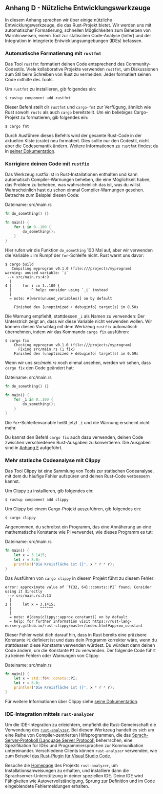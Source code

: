 ## Anhang D - Nützliche Entwicklungswerkzeuge

In diesem Anhang sprechen wir über einige nützliche Entwicklungswerkzeuge, die
das Rust-Projekt bietet. Wir werden uns mit automatischer Formatierung,
schnellen Möglichkeiten zum Beheben von Warnhinweisen, einem Tool zur
statischen Code-Analyse (linter) und der Integration in integrierte
Entwicklungsumgebungen (IDEs) befassen.

### Automatische Formatierung mit `rustfmt`

Das Tool `rustfmt` formatiert deinen Code entsprechend des Community-Codestils.
Viele kollaborative Projekte verwenden `rustfmt`, um Diskussionen zum Stil beim
Schreiben von Rust zu vermeiden: Jeder formatiert seinen Code mithilfe des
Tools.

Um `rustfmt` zu installieren, gib folgendes ein:

```console
$ rustup component add rustfmt
```

Dieser Befehl stellt dir `rustfmt` und `cargo-fmt` zur Verfügung, ähnlich wie
Rust sowohl `rustc` als auch `cargo` bereitstellt. Um ein beliebiges
Cargo-Projekt zu formatieren, gib folgendes ein:

```console
$ cargo fmt
```

Durch Ausführen dieses Befehls wird der gesamte Rust-Code in der aktuellen
Kiste (crate) neu formatiert. Dies sollte nur den Codestil, nicht aber die
Codesemantik ändern. Weitere Informationen zu `rustfmt` findest du in [seiner
Dokumentation][rustfmt].

[rustfmt]: https://github.com/rust-lang/rustfmt

### Korrigiere deinen Code mit `rustfix`

Das Werkzeug rustfix ist in Rust-Installationen enthalten und kann automatisch
Compiler-Warnungen beheben, die eine Möglichkeit haben, das Problem zu beheben,
was wahrscheinlich das ist, was du willst. Wahrscheinlich hast du schon einmal
Compiler-Warnungen gesehen. Betrachte zum Beispiel diesen Code:

<span class="filename">Dateiname: src/main.rs</span>

```rust
fn do_something() {}

fn main() {
    for i in 0..100 {
        do_something();
    }
}
```

Hier rufen wir die Funktion `do_something` 100 Mal auf, aber wir verwenden die
Variable `i` im Rumpf der `for`-Schleife nicht. Rust warnt uns davor:

```console
$ cargo build
   Compiling myprogram v0.1.0 (file:///projects/myprogram)
warning: unused variable: `i`
 --> src/main.rs:4:9
  |
4 |     for i in 1..100 {
  |         ^ help: consider using `_i` instead
  |
  = note: #[warn(unused_variables)] on by default

    Finished dev [unoptimized + debuginfo] target(s) in 0.50s
```

Die Warnung empfiehlt, stattdessen `_i` als Namen zu verwenden: Der Unterstrich
zeigt an, dass wir diese Variable nicht verwenden wollen. Wir können diesen
Vorschlag mit dem Werkzeug `rustfix` automatisch übernehmen, indem wir das
Kommando `cargo fix` ausführen:

```console
$ cargo fix
    Checking myprogram v0.1.0 (file:///projects/myprogram)
      Fixing src/main.rs (1 fix)
    Finished dev [unoptimized + debuginfo] target(s) in 0.59s
```

Wenn wir uns *src/main.rs* noch einmal ansehen, werden wir sehen, dass
`cargo fix` den Code geändert hat:

<span class="filename">Dateiname: src/main.rs</span>

```rust
fn do_something() {}

fn main() {
    for _i in 0..100 {
        do_something();
    }
}
```

Die `for`-Schleifenvariable heißt jetzt `_i` und die Warnung erscheint nicht
mehr.

Du kannst den Befehl `cargo fix` auch dazu verwenden, deinen Code zwischen
verschiedenen Rust-Ausgaben zu konvertieren. Die Ausgaben sind in [Anhang
E](appendix-05-editions.html) aufgeführt.

### Mehr statische Codeanalyse mit Clippy

Das Tool Clippy ist eine Sammlung von Tools zur statischen Codeanalyse, mit dem
du häufige Fehler aufspüren und deinen Rust-Code verbessern kannst.

Um Clippy zu installieren, gib folgendes ein:

```console
$ rustup component add clippy
```

Um Clippy bei einem Cargo-Projekt auszuführen, gib folgendes ein:

```console
$ cargo clippy
```

Angenommen, du schreibst ein Programm, das eine Annäherung an eine
mathematische Konstante wie Pi verwendet, wie dieses Programm es tut:

<span class="filename">Dateiname: src/main.rs</span>

```rust
fn main() {
    let x = 3.1415;
    let r = 8.0;
    println!("Die Kreisfläche ist {}", x * r * r);
}
```

Das Ausführen von `cargo clippy` in diesem Projekt führt zu diesem Fehler:

```text
error: approximate value of `f{32, 64}::consts::PI` found. Consider using it directly
 --> src/main.rs:2:13
  |
2 |     let x = 3.1415;
  |             ^^^^^^
  |
  = note: #[deny(clippy::approx_constant)] on by default
  = help: for further information visit https://rust-lang-nursery.github.io/rust-clippy/master/index.html#approx_constant
```

Dieser Fehler weist dich darauf hin, dass in Rust bereits eine präzisere
Konstante `PI` definiert ist und dass dein Programm korrekter wäre, wenn du
stattdessen diese Konstante verwenden würdest. Du würdest dann deinen Code
ändern, um die Konstante `PI` zu verwenden. Der folgende Code führt zu keinen
Fehlern oder Warnungen von Clippy:

<span class="filename">Dateiname: src/main.rs</span>

```rust
fn main() {
    let x = std::f64::consts::PI;
    let r = 8.0;
    println!("Die Kreisfläche ist {}", x * r * r);
}
```

Für weitere Informationen über Clippy siehe [seine Dokumentation][clippy].

[clippy]: https://github.com/rust-lang/rust-clippy

### IDE-Integration mittels `rust-analyzer`

Um die IDE-Integration zu erleichtern, empfiehlt die Rust-Gemeinschaft die
Verwendung des [`rust-analyzer`][rust-analyzer]. Bei diesem Werkzeug handelt es
sich um eine Reihe von Compiler-zentrierten Hilfsprogrammen, die das
[Sprach-Server-Protokoll (Language Server Protocol)][lsp] beherrschen, eine
Spezifikation für IDEs und Programmiersprachen zur Kommunikation untereinander.
Verschiedene Clients können `rust-analyzer` verwenden, wie zum Beispiel [das
Rust-Plugin für Visual Studio Code][vscode].

Besuche die [Homepage][rust-analyzer] des Projekts `rust-analyzer`, um
Installationsanweisungen zu erhalten, und installiere dann die
Sprachserver-Unterstützung in deiner speziellen IDE. Deine IDE wird
Fähigkeiten wie Autovervollständigung, Sprung zur Definition und im Code
eingeblendete Fehlermeldungen erhalten.

[lsp]: http://langserver.org/
[rust-analyzer]: https://rust-analyzer.github.io
[vscode]: https://marketplace.visualstudio.com/items?itemName=rust-lang.rust-analyzer
